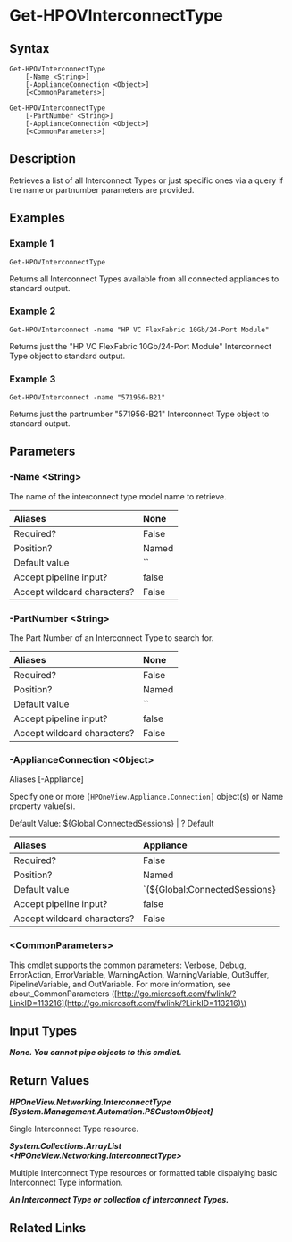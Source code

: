 ﻿---
description: Retrieve Interconnect Type resource(s).
---

# Get-HPOVInterconnectType

## Syntax

```text
Get-HPOVInterconnectType
    [-Name <String>]
    [-ApplianceConnection <Object>]
    [<CommonParameters>]
```

```text
Get-HPOVInterconnectType
    [-PartNumber <String>]
    [-ApplianceConnection <Object>]
    [<CommonParameters>]
```

## Description

Retrieves a list of all Interconnect Types or just specific ones via a query if the name or partnumber parameters are provided.

## Examples

###  Example 1 

```text
Get-HPOVInterconnectType

```

Returns all Interconnect Types available from all connected appliances to standard output.

###  Example 2 

```text
Get-HPOVInterconnect -name "HP VC FlexFabric 10Gb/24-Port Module"

```

Returns just the "HP VC FlexFabric 10Gb/24-Port Module" Interconnect Type object to standard output.

###  Example 3 

```text
Get-HPOVInterconnect -name "571956-B21"

```

Returns just the partnumber "571956-B21" Interconnect Type object to standard output.

## Parameters

### -Name &lt;String&gt;

The name of the interconnect type model name to retrieve.

| Aliases | None |
| :--- | :--- |
| Required? | False |
| Position? | Named |
| Default value | `` |
| Accept pipeline input? | false |
| Accept wildcard characters? | False |

### -PartNumber &lt;String&gt;

The Part Number of an Interconnect Type to search for.

| Aliases | None |
| :--- | :--- |
| Required? | False |
| Position? | Named |
| Default value | `` |
| Accept pipeline input? | false |
| Accept wildcard characters? | False |

### -ApplianceConnection &lt;Object&gt;

Aliases [-Appliance]

Specify one or more `[HPOneView.Appliance.Connection]` object(s) or Name property value(s).

Default Value: ${Global:ConnectedSessions} | ? Default

| Aliases | Appliance |
| :--- | :--- |
| Required? | False |
| Position? | Named |
| Default value | `(${Global:ConnectedSessions} | ? Default)` |
| Accept pipeline input? | false |
| Accept wildcard characters? | False |

### &lt;CommonParameters&gt;

This cmdlet supports the common parameters: Verbose, Debug, ErrorAction, ErrorVariable, WarningAction, WarningVariable, OutBuffer, PipelineVariable, and OutVariable. For more information, see about\_CommonParameters \([http://go.microsoft.com/fwlink/?LinkID=113216](http://go.microsoft.com/fwlink/?LinkID=113216)\)

## Input Types

_**None.  You cannot pipe objects to this cmdlet.**_

## Return Values

_**HPOneView.Networking.InterconnectType [System.Management.Automation.PSCustomObject]**_

Single Interconnect Type resource.


_**System.Collections.ArrayList <HPOneView.Networking.InterconnectType>**_

Multiple Interconnect Type resources or formatted table dispalying basic Interconnect Type information.


_**An Interconnect Type or collection of Interconnect Types.**_



## Related Links

